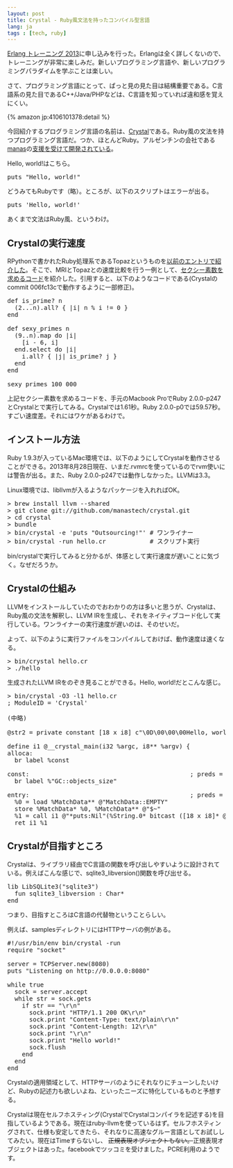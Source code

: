 ```yaml
---
layout: post
title: Crystal - Ruby風文法を持ったコンパイル型言語
lang: ja
tags : [tech, ruby]
---
```

[Erlang トレーニング 2013](http://connpass.com/event/3301/)に申し込みを行った。Erlangは全く詳しくないので、トレーニングが非常に楽しみだ。新しいプログラミング言語や、新しいプログラミングパラダイムを学ぶことは楽しい。

さて、プログラミング言語にとって、ぱっと見の見た目は結構重要である。C言語系の見た目であるC++/Java/PHPなどは、C言語を知っていれば違和感を覚えにくい。

{% amazon jp:4106101378:detail %}

今回紹介するプログラミング言語の名前は、[Crystal](http://crystal-lang.org/)である。Ruby風の文法を持つプログラミング言語だ。つか、ほとんどRuby。アルゼンチンの会社である[manas](http://www.manas.com.ar/)の[支援を受けて開発されている](https://twitter.com/manastech/status/354979360211615746)。

Hello, world!はこちら。

<pre class="prettyprint linenums lang-ruby">
puts "Hello, world!"
</pre>

どうみてもRubyです（略）。ところが、以下のスクリプトはエラーが出る。

<pre class="prettyprint linenums lang-ruby">
puts 'Hello, world!'
</pre>

あくまで文法はRuby風、というわけ。

## Crystalの実行速度

RPythonで書かれたRuby処理系であるTopazというものを[以前のエントリで紹介した](http://blog.wktk.co.jp/archives/328)。そこで、MRIとTopazとの速度比較を行う一例として、[セクシー素数を求めるコード](https://gist.github.com/havenwood/4724778)を紹介した。引用すると、以下のようなコードである(Crystalのcommit 006fc13cで動作するように一部修正)。

<pre class="prettyprint linenums lang-ruby">
def is_prime? n
  (2...n).all? { |i| n % i != 0 }
end

def sexy_primes n
  (9..n).map do |i|
    [i - 6, i]
  end.select do |i|
    i.all? { |j| is_prime? j }
  end
end

sexy_primes 100_000
</pre>

上記セクシー素数を求めるコードを、手元のMacbook ProでRuby 2.0.0-p247とCrystalとで実行してみる。Crystalでは1.61秒。Ruby 2.0.0-p0では59.57秒。すごい速度差。それにはワケがあるわけで。

## インストール方法

Ruby 1.9.3が入っているMac環境では、以下のようにしてCrystalを動作させることができる。2013年8月28日現在、いまだ.rvmrcを使っているのでrvm使いには警告が出る。また、Ruby 2.0.0-p247では動作しなかった。LLVMは3.3。

Linux環境では、libllvmが入るようなパッケージを入れればOK。

<pre class="prettyprint linenums lang-sh">
> brew install llvm --shared
> git clone git://github.com/manastech/crystal.git
> cd crystal
> bundle
> bin/crystal -e 'puts "Outsourcing!"' # ワンライナー
> bin/crystal -run hello.cr            # スクリプト実行
</pre>

bin/crystalで実行してみると分かるが、体感として実行速度が遅いことに気づく。なぜだろうか。

## Crystalの仕組み

LLVMをインストールしていたのでおわかりの方は多いと思うが、Crystalは、Ruby風の文法を解釈し、LLVM IRを生成し、それをネイティブコード化して実行している。ワンライナーの実行速度が遅いのは、そのせいだ。

よって、以下のように実行ファイルをコンパイルしておけば、動作速度は速くなる。

<pre class="prettyprint linenums lang-sh">
> bin/crystal hello.cr
> ./hello
</pre>

生成されたLLVM IRをのぞき見ることができる。Hello, world!だとこんな感じ。

<pre class="prettyprint linenums lang-sh">
> bin/crystal -O3 -l1 hello.cr
; ModuleID = 'Crystal'

(中略)

@str2 = private constant [18 x i8] c"\0D\00\00\00Hello, world!\00"

define i1 @__crystal_main(i32 %argc, i8** %argv) {
alloca:
  br label %const

const:                                            ; preds = %alloca
  br label %"GC::objects_size"

entry:                                            ; preds = %"const_MatchData::EMPTY"
  %0 = load %MatchData** @"MatchData::EMPTY"
  store %MatchData* %0, %MatchData** @"$~"
  %1 = call i1 @"*puts<String>:Nil"(%String.0* bitcast ([18 x i8]* @str2 to %String.0*))
  ret i1 %1
</pre>

## Crystalが目指すところ

Crystalは、ライブラリ経由でC言語の関数を呼び出しやすいように設計されている。例えばこんな感じで、sqlite3\_libversion()関数を呼び出せる。

<pre class="prettyprint linenums lang-ruby">
lib LibSQLite3("sqlite3")
  fun sqlite3_libversion : Char*
end
</pre>

つまり、目指すところはC言語の代替物ということらしい。

例えば、samplesディレクトリにはHTTPサーバの例がある。

<pre class="prettyprint linenums lang-ruby">
#!/usr/bin/env bin/crystal -run
require "socket"

server = TCPServer.new(8080)
puts "Listening on http://0.0.0.0:8080"

while true
  sock = server.accept
  while str = sock.gets
    if str == "\r\n"
      sock.print "HTTP/1.1 200 OK\r\n"
      sock.print "Content-Type: text/plain\r\n"
      sock.print "Content-Length: 12\r\n"
      sock.print "\r\n"
      sock.print "Hello world!"
      sock.flush
    end
  end
end
</pre>

Crystalの適用領域として、HTTPサーバのようにそれなりにチューンしたいけど、Rubyの記述力も欲しいよね、といったニーズに特化しているものと予想する。

Crystalは現在セルフホスティング(CrystalでCrystalコンパイラを記述する)を目指しているようである。現在はruby-llvmを使っているはず。セルフホスティングされて、仕様も安定してきたら、それなりに高速なグルー言語としてお試ししてみたい。現在はTimeすらないし、 <del>正規表現オブジェクトもない。</del>正規表現オブジェクトはあった。facebookでツッコミを受けました。PCRE利用のようです。
